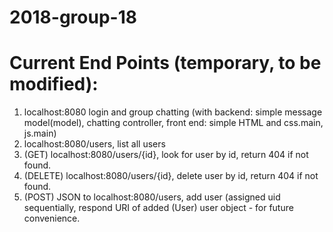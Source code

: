 # 2018-group-18
# Current End Points (temporary, to be modified):
 1. localhost:8080  login and group chatting (with backend: simple message model(model), chatting controller,  front end: simple HTML and css.main, js.main)
 2. localhost:8080/users,  list all users
 3. (GET) localhost:8080/users/{id}, look for user by id, return 404 if not found.
 4. (DELETE) localhost:8080/users/{id}, delete user by id, return 404 if not found.
 5. (POST) JSON to localhost:8080/users, add user (assigned uid sequentially, respond URI of added (User) user object - for future convenience.
